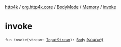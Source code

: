 [http4k](../../../index.md) / [org.http4k.core](../../index.md) / [BodyMode](../index.md) / [Memory](index.md) / [invoke](./invoke.md)

# invoke

`fun invoke(stream: `[`InputStream`](https://docs.oracle.com/javase/6/docs/api/java/io/InputStream.html)`): `[`Body`](../../-body/index.md) [(source)](https://github.com/http4k/http4k/blob/master/http4k-core/src/main/kotlin/org/http4k/core/BodyMode.kt#L8)
